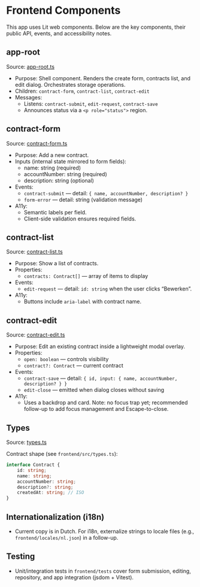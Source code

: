 # Frontend Components

This app uses Lit web components. Below are the key components, their public API, events, and accessibility notes.

## app-root

Source: [app-root.ts](../frontend/src/app-root.ts)

- Purpose: Shell component. Renders the create form, contracts list, and edit dialog. Orchestrates storage operations.
- Children: `contract-form`, `contract-list`, `contract-edit`
- Messages:
	- Listens: `contract-submit`, `edit-request`, `contract-save`
	- Announces status via a `<p role="status">` region.

## contract-form

Source: [contract-form.ts](../frontend/src/components/contract-form.ts)

- Purpose: Add a new contract.
- Inputs (internal state mirrored to form fields):
	- name: string (required)
	- accountNumber: string (required)
	- description: string (optional)
- Events:
	- `contract-submit` — detail: `{ name, accountNumber, description? }`
	- `form-error` — detail: string (validation message)
- A11y:
	- Semantic labels per field.
	- Client-side validation ensures required fields.

## contract-list

Source: [contract-list.ts](../frontend/src/components/contract-list.ts)

- Purpose: Show a list of contracts.
- Properties:
	- `contracts: Contract[]` — array of items to display
- Events:
	- `edit-request` — detail: `id: string` when the user clicks “Bewerken”.
- A11y:
	- Buttons include `aria-label` with contract name.

## contract-edit

Source: [contract-edit.ts](../frontend/src/components/contract-edit.ts)

- Purpose: Edit an existing contract inside a lightweight modal overlay.
- Properties:
	- `open: boolean` — controls visibility
	- `contract?: Contract` — current contract
- Events:
	- `contract-save` — detail: `{ id, input: { name, accountNumber, description? } }`
	- `edit-close` — emitted when dialog closes without saving
- A11y:
	- Uses a backdrop and card. Note: no focus trap yet; recommended follow-up to add focus management and Escape-to-close.

## Types

Source: [types.ts](../frontend/src/types.ts)

Contract shape (see `frontend/src/types.ts`):

```ts
interface Contract {
	id: string;
	name: string;
	accountNumber: string;
	description?: string;
	createdAt: string; // ISO
}
```

## Internationalization (i18n)

- Current copy is in Dutch. For i18n, externalize strings to locale files (e.g., `frontend/locales/nl.json`) in a follow-up.

## Testing

- Unit/integration tests in `frontend/tests` cover form submission, editing, repository, and app integration (jsdom + Vitest).
